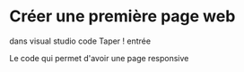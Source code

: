 
# Créer une première page web
dans visual studio code Taper 
! entrée


Le code qui permet d'avoir une page responsive 
  <meta http-equiv="X-UA-Compatible" content="IE=edge">
  <meta name="viewport" content="width=device-width, initial-scale=1.0">

